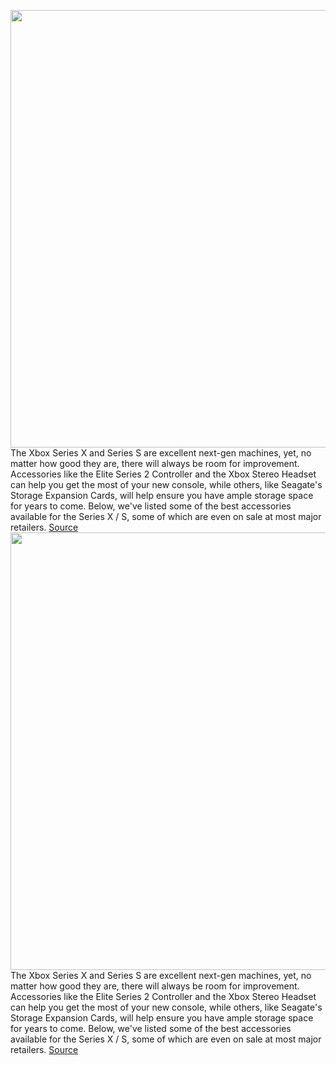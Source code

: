 <img src='https://cdn.vox-cdn.com/thumbor/wz1oqSMigJf2ZPbBKnCphhkE0xw=/0x0:2050x1367/1200x800/filters:focal(861x520:1189x848)/cdn.vox-cdn.com/uploads/chorus_image/image/70385942/cfaulkner_210311_4469_0007.0.jpg' width='700px' /><br/>
The Xbox Series X and Series S are excellent next-gen machines, yet, no matter how good they are, there will always be room for improvement. Accessories like the Elite Series 2 Controller and the Xbox Stereo Headset can help you get the most of your new console, while others, like Seagate's Storage Expansion Cards, will help ensure you have ample storage space for years to come. Below, we've listed some of the best accessories available for the Series X / S, some of which are even on sale at most major retailers.
<a href='https://www.theverge.com/21550830/xbox-series-x-s-wireless-controller-ssd-hard-drive-accessories'> Source <a/><img src='https://cdn.vox-cdn.com/thumbor/wz1oqSMigJf2ZPbBKnCphhkE0xw=/0x0:2050x1367/1200x800/filters:focal(861x520:1189x848)/cdn.vox-cdn.com/uploads/chorus_image/image/70385942/cfaulkner_210311_4469_0007.0.jpg' width='700px' /><br/>
The Xbox Series X and Series S are excellent next-gen machines, yet, no matter how good they are, there will always be room for improvement. Accessories like the Elite Series 2 Controller and the Xbox Stereo Headset can help you get the most of your new console, while others, like Seagate's Storage Expansion Cards, will help ensure you have ample storage space for years to come. Below, we've listed some of the best accessories available for the Series X / S, some of which are even on sale at most major retailers.
<a href='https://www.theverge.com/21550830/xbox-series-x-s-wireless-controller-ssd-hard-drive-accessories'> Source <a/>